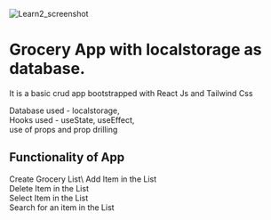 ![Learn2_screenshot](https://user-images.githubusercontent.com/47315396/201513226-cc999760-b41a-46c3-8a48-385e45e3fac6.PNG)

# Grocery App with localstorage as database.
It is a basic crud app bootstrapped with React Js and Tailwind Css

Database used  - localstorage,\
Hooks used - useState, useEffect,\
use of props and prop drilling

## Functionality of App
Create Grocery List\ 
Add Item in the List\
Delete Item in the List\
Select Item in the List\
Search for an item in the List


